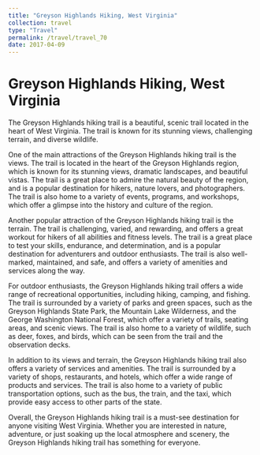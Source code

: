 ```yaml
---
title: "Greyson Highlands Hiking, West Virginia"
collection: travel
type: "Travel"
permalink: /travel/travel_70
date: 2017-04-09
---
```


# Greyson Highlands Hiking, West Virginia
The Greyson Highlands hiking trail is a beautiful, scenic trail located in the heart of West Virginia. The trail is known for its stunning views, challenging terrain, and diverse wildlife.

One of the main attractions of the Greyson Highlands hiking trail is the views. The trail is located in the heart of the Greyson Highlands region, which is known for its stunning views, dramatic landscapes, and beautiful vistas. The trail is a great place to admire the natural beauty of the region, and is a popular destination for hikers, nature lovers, and photographers. The trail is also home to a variety of events, programs, and workshops, which offer a glimpse into the history and culture of the region.

Another popular attraction of the Greyson Highlands hiking trail is the terrain. The trail is challenging, varied, and rewarding, and offers a great workout for hikers of all abilities and fitness levels. The trail is a great place to test your skills, endurance, and determination, and is a popular destination for adventurers and outdoor enthusiasts. The trail is also well-marked, maintained, and safe, and offers a variety of amenities and services along the way.

For outdoor enthusiasts, the Greyson Highlands hiking trail offers a wide range of recreational opportunities, including hiking, camping, and fishing. The trail is surrounded by a variety of parks and green spaces, such as the Greyson Highlands State Park, the Mountain Lake Wilderness, and the George Washington National Forest, which offer a variety of trails, seating areas, and scenic views. The trail is also home to a variety of wildlife, such as deer, foxes, and birds, which can be seen from the trail and the observation decks.

In addition to its views and terrain, the Greyson Highlands hiking trail also offers a variety of services and amenities. The trail is surrounded by a variety of shops, restaurants, and hotels, which offer a wide range of products and services. The trail is also home to a variety of public transportation options, such as the bus, the train, and the taxi, which provide easy access to other parts of the state.

Overall, the Greyson Highlands hiking trail is a must-see destination for anyone visiting West Virginia. Whether you are interested in nature, adventure, or just soaking up the local atmosphere and scenery, the Greyson Highlands hiking trail has something for everyone.
